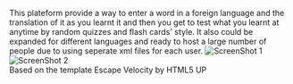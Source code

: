 This plateform provide a way to enter a word in a foreign language and the translation of it as you learnt it and then you get to test what you learnt at anytime by random quizzes and flash cards' style.
It also could be expanded for different languages and ready to host a large number of people due to using seperate xml files for each user.
![ScreenShot 1](https://i.imgur.com/FP8GHqql.png)
![ScreenShot 2](https://i.imgur.com/4KGgMHHl.png) <br />
Based on the template Escape Velocity by HTML5 UP
